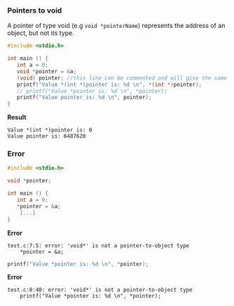 ### Pointers to void

A pointer of type void (e.g ``void *pointerName``) represents the address of an object,  but not its type.

```c
#include <stdio.h>

int main () {
   int a = 0;
   void *pointer = &a;
   (void) pointer; //this line can be commented and will give the same result
   printf("Value *(int *)pointer is: %d \n", *(int *)pointer);
   // printf("Value *pointer is: %d \n", *pointer);
   printf("Value pointer is: %d \n", pointer);
}
```
**Result**
```
Value *(int *)pointer is: 0
Value pointer is: 6487620
```

### Error

```c
#include <stdio.h>

void *pointer;

int main () {
   int a = 0;
   *pointer = &a;
    [...]
}
```
**Error**
```
test.c:7:5: error: 'void*' is not a pointer-to-object type
    *pointer = &a;
```

```c
printf("Value *pointer is: %d \n", *pointer);
```
**Error**
```
test.c:8:40: error: 'void*' is not a pointer-to-object type
    printf("Value *pointer is: %d \n", *pointer);
```
